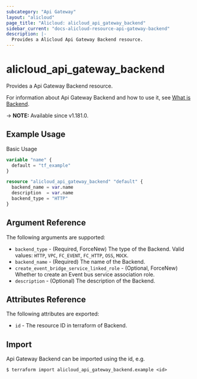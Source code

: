 ```yaml
---
subcategory: "Api Gateway"
layout: "alicloud"
page_title: "Alicloud: alicloud_api_gateway_backend"
sidebar_current: "docs-alicloud-resource-api-gateway-backend"
description: |-
  Provides a Alicloud Api Gateway Backend resource.
---
```


# alicloud_api_gateway_backend

Provides a Api Gateway Backend resource.

For information about Api Gateway Backend and how to use it, see [What is Backend](https://www.alibabacloud.com/help/en/api-gateway/latest/api-doc-cloudapi-2016-07-14-api-doc-createbackend).

-> **NOTE:** Available since v1.181.0.

## Example Usage

Basic Usage

```terraform
variable "name" {
  default = "tf_example"
}

resource "alicloud_api_gateway_backend" "default" {
  backend_name = var.name
  description  = var.name
  backend_type = "HTTP"
}
```

## Argument Reference

The following arguments are supported:

* `backend_type` - (Required, ForceNew) The type of the Backend. Valid values: `HTTP`, `VPC`, `FC_EVENT`, `FC_HTTP`, `OSS`, `MOCK`.
* `backend_name` - (Required) The name of the Backend.
* `create_event_bridge_service_linked_role` - (Optional, ForceNew) Whether to create an Event bus service association role.
* `description` - (Optional) The description of the Backend.

## Attributes Reference

The following attributes are exported:

* `id` - The resource ID in terraform of Backend.

## Import

Api Gateway Backend can be imported using the id, e.g.

```shell
$ terraform import alicloud_api_gateway_backend.example <id>
```